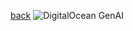 [back](../README.md)
![DigitalOcean GenAI](https://lucid.app/publicSegments/view/77b4de67-0804-4b4e-97ac-5d7544f3f962/image.png)
